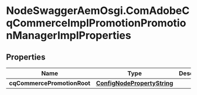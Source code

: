 # NodeSwaggerAemOsgi.ComAdobeCqCommerceImplPromotionPromotionManagerImplProperties

## Properties

Name | Type | Description | Notes
------------ | ------------- | ------------- | -------------
**cqCommercePromotionRoot** | [**ConfigNodePropertyString**](ConfigNodePropertyString.md) |  | [optional] 


